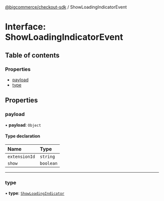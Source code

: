[@bigcommerce/checkout-sdk](../README.md) / ShowLoadingIndicatorEvent

# Interface: ShowLoadingIndicatorEvent

## Table of contents

### Properties

- [payload](ShowLoadingIndicatorEvent.md#payload)
- [type](ShowLoadingIndicatorEvent.md#type)

## Properties

### payload

• **payload**: `Object`

#### Type declaration

| Name | Type |
| :------ | :------ |
| `extensionId` | `string` |
| `show` | `boolean` |

___

### type

• **type**: [`ShowLoadingIndicator`](../enums/ExtensionCommand.md#showloadingindicator)
